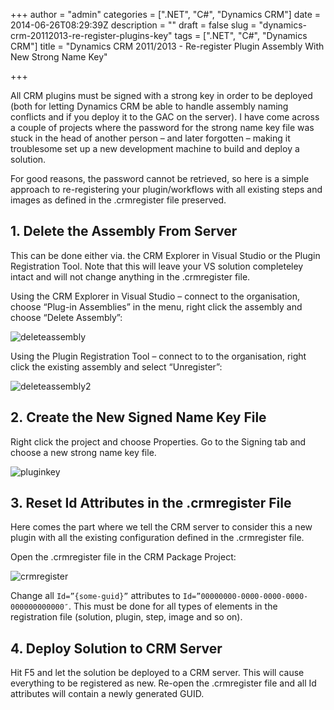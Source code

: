 +++
author = "admin"
categories = [".NET", "C#", "Dynamics CRM"]
date = 2014-06-26T08:29:39Z
description = ""
draft = false
slug = "dynamics-crm-20112013-re-register-plugins-key"
tags = [".NET", "C#", "Dynamics CRM"]
title = "Dynamics CRM 2011/2013 - Re-register Plugin Assembly With New Strong Name Key"

+++


All CRM plugins must be signed with a strong key in order to be deployed (both for letting Dynamics CRM be able to handle assembly naming conflicts and if you deploy it to the GAC on the server). I have come across a couple of projects where the password for the strong name key file was stuck in the head of another person – and later forgotten – making it troublesome set up a new development machine to build and deploy a solution.

For good reasons, the password cannot be retrieved, so here is a simple approach to re-registering your plugin/workflows with all existing steps and images as defined in the .crmregister file preserved.


## 1. Delete the Assembly From Server

This can be done either via. the CRM Explorer in Visual Studio or the Plugin Registration Tool. Note that this will leave your VS solution completeley intact and will not change anything in the .crmregister file.

Using the CRM Explorer in Visual Studio – connect to the organisation, choose “Plug-in Assemblies” in the menu, right click the assembly and choose “Delete Assembly”:

![deleteassembly](/images/2015/04/deleteassembly.png)

Using the Plugin Registration Tool – connect to to the organisation, right click the existing assembly and select “Unregister”:

![deleteassembly2](/images/2015/04/deleteassembly2.png)


## 2. Create the New Signed Name Key File

Right click the project and choose Properties. Go to the Signing tab and choose a new strong name key file.

![pluginkey](/images/2015/04/pluginkey-580x191.png)


## 3. Reset Id Attributes in the .crmregister File


Here comes the part where we tell the CRM server to consider this a new plugin with all the existing configuration defined in the .crmregister file.

Open the .crmregister file in the CRM Package Project:

![crmregister](/images/2015/04/crmregister.png)

Change all `Id=”{some-guid}”` attributes to `Id=”00000000-0000-0000-0000-000000000000″`. This must be done for all types of elements in the registration file (solution, plugin, step, image and so on).


## 4. Deploy Solution to CRM Server

Hit F5 and let the solution be deployed to a CRM server. This will cause everything to be registered as new. Re-open the .crmregister file and all Id attributes will contain a newly generated GUID.


